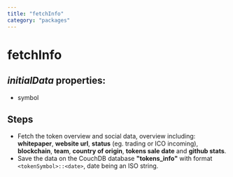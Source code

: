 ```yaml
---
title: "fetchInfo"
category: "packages"
---
```


# fetchInfo

## _initialData_ properties:

- symbol

## Steps

- Fetch the token overview and social data, overview including: **whitepaper**, **website url**, **status** (eg. trading or ICO incoming), **blockchain**, **team**, **country of origin**, **tokens sale date** and **github stats**.
- Save the data on the CouchDB database **"tokens_info"** with format `<tokenSymbol>::<date>`, date being an ISO string.
